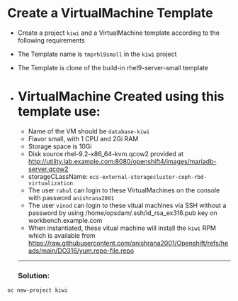# Create a VirtualMachine Template
  - Create a project `kiwi` and a VirtualMachine template according to the following requirements
  - The Template name is `tmprhl9small` in the `kiwi` project
  - The Template is clone of the build-in rhel9-server-small template
- # VirtualMachine Created using this template use:
  - Name of the VM should be `database-kiwi`
  - Flavor small, with 1 CPU and 2Gi RAM
  - Storage space is 10Gi
  - Disk source rhel-9.2-x86_64-kvm.qcow2 provided at  http://utility.lab.example.com:8080/openshift4/images/mariadb-server.qcow2
  - storageCLassName: `ocs-external-storagecluster-ceph-rbd-virtualization`
  - The user `rahul` can login to these VirtualMachines on the console with password `anishrana2001`
  - The user `vinod` can login to these vitual machines via SSH without a password by using /home/opsdam/.ssh/id_rsa_ex316.pub key on workbench.example.com
  - When instantiated, these vitual machine will install the `kiwi` RPM which is available from https://raw.githubusercontent.com/anishrana2001/Openshift/refs/heads/main/DO316/yum.repo-file.repo
  ---

  ### Solution:

```
oc new-project kiwi
```


